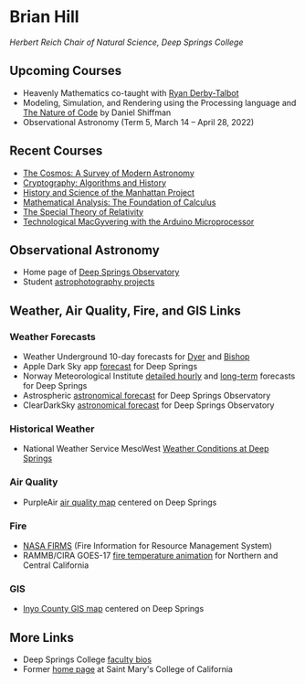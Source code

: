 # Brian Hill

*Herbert Reich Chair of Natural Science, Deep Springs College*

## Upcoming Courses

* Heavenly Mathematics co-taught with [Ryan Derby-Talbot](http://deepsprings.edu/academics/#faculty)
* Modeling, Simulation, and Rendering using the Processing language and [The Nature of Code](https://natureofcode.com) by Daniel Shiffman
* Observational Astronomy (Term 5, March 14 &ndash; April 28, 2022)

## Recent Courses

* [The Cosmos: A Survey of Modern Astronomy](./astronomy/)
* [Cryptography: Algorithms and History](./cryptography/)
* [History and Science of the Manhattan Project](./manhattan-project/)
* [Mathematical Analysis: The Foundation of Calculus](./mathematical-analysis/)
* [The Special Theory of Relativity](./special-relativity/)
* [Technological MacGyvering with the Arduino Microprocessor](./technological-macgyvering/)

## Observational Astronomy

* Home page of [Deep Springs Observatory](./deep-springs-observatory/)
* Student [astrophotography projects](./astronomy/index.html#astrophotography-projects)

## Weather, Air Quality, Fire, and GIS Links

### Weather Forecasts

* Weather Underground 10-day forecasts for [Dyer](https://www.wunderground.com/forecast/us/nv/dyer) and [Bishop](https://www.wunderground.com/forecast/us/ca/bishop)
* Apple Dark Sky app [forecast](https://darksky.net/forecast/37.3749,-117.9802/us12/en) for Deep Springs
* Norway Meteorological Institute [detailed hourly](https://www.yr.no/place/USA/California/Deep_Springs/hour_by_hour_detailed.html) and [long-term](https://www.yr.no/place/USA/California/Deep_Springs/long.html) forecasts for Deep Springs
* Astrospheric [astronomical forecast](https://www.astrospheric.com/?Latitude=37.3749&Longitude=-117.9802) for Deep Springs Observatory
* ClearDarkSky [astronomical forecast](https://www.cleardarksky.com/c/DpSprObCAkey.html?1) for Deep Springs Observatory

### Historical Weather

* National Weather Service MesoWest [Weather Conditions at Deep Springs](https://www.wrh.noaa.gov/mesowest/timeseries.php?sid=DPSC1)

### Air Quality

* PurpleAir [air quality map](https://www.purpleair.com/map?opt=1/i/mPM25/a60/cC0#10.04/37.3749/-117.9802) centered on Deep Springs

### Fire

* [NASA FIRMS](https://firms2.modaps.eosdis.nasa.gov/map/#d:today;@-118.2,41.0,6z) (Fire Information for Resource Management System)
* RAMMB/CIRA GOES-17 [fire temperature animation](https://rammb-slider.cira.colostate.edu/?sat=goes-17&z=5&im=12&ts=1&st=0&et=0&speed=200&motion=loop&map=1&lat=0&opacity%5B0%5D=1&hidden%5B0%5D=0&pause=0&slider=-1&hide_controls=1&mouse_draw=0&follow_feature=0&follow_hide=0&s=rammb-slider&sec=full_disk&p%5B0%5D=fire_temperature&x=13488.140625&y=3295.15625) for Northern and Central California

### GIS

* [Inyo County GIS map](https://gis.inyoco.com/arcgis/apps/webappviewer/index.html?id=4f0e9813612040c3994f0ec22235fba4&center=413215.4992%2C4136912.6261%2C26911&scale=7040.6821) centered on Deep Springs

## More Links

* Deep Springs College [faculty bios](http://deepsprings.edu/academics/#faculty)
* Former [home page](http://physics.stmarys-ca.edu/faculty/brianhill/index.html) at Saint Mary's College of California
